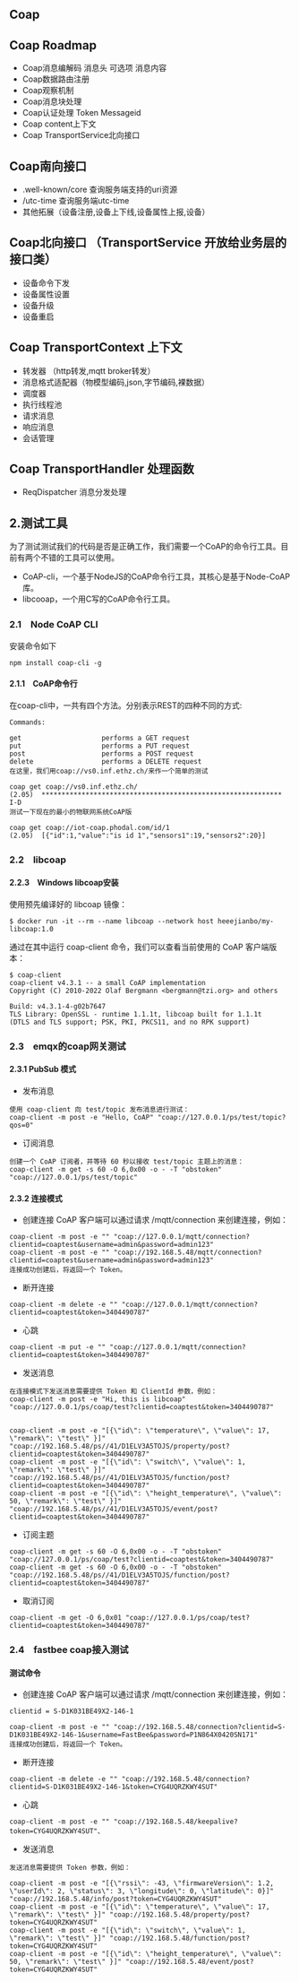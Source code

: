 ## Coap


## Coap Roadmap
- Coap消息编解码 消息头 可选项 消息内容
- Coap数据路由注册
- Coap观察机制
- Coap消息块处理
- Coap认证处理 Token Messageid
- Coap content上下文
- Coap TransportService北向接口

## Coap南向接口
- .well-known/core 查询服务端支持的uri资源
- /utc-time 查询服务端utc-time
- 其他拓展（设备注册,设备上下线,设备属性上报,设备）

## Coap北向接口 （TransportService 开放给业务层的接口类）
- 设备命令下发
- 设备属性设置
- 设备升级
- 设备重启

## Coap TransportContext 上下文
- 转发器 （http转发,mqtt broker转发）
- 消息格式适配器（物模型编码,json,字节编码,裸数据）
- 调度器
- 执行线程池
- 请求消息
- 响应消息
- 会话管理

## Coap TransportHandler 处理函数
- ReqDispatcher 消息分发处理

## 2.测试工具
为了测试测试我们的代码是否是正确工作，我们需要一个CoAP的命令行工具。目前有两个不错的工具可以使用。

- CoAP-cli，一个基于NodeJS的CoAP命令行工具，其核心是基于Node-CoAP库。
- libcooap，一个用C写的CoAP命令行工具。

### 2.1　Node CoAP CLI
  安装命令如下
```
npm install coap-cli -g
```
#### 2.1.1　CoAP命令行
在coap-cli中，一共有四个方法。分别表示REST的四种不同的方式:
```
Commands:

get                    performs a GET request
put                    performs a PUT request
post                   performs a POST request
delete                 performs a DELETE request
在这里，我们用coap://vs0.inf.ethz.ch/来作一个简单的测试

coap get coap://vs0.inf.ethz.ch/
(2.05)  ************************************************************
I-D
测试一下现在的最小的物联网系统CoAP版

coap get coap://iot-coap.phodal.com/id/1
(2.05)  [{"id":1,"value":"is id 1","sensors1":19,"sensors2":20}]
```
### 2.2　libcoap

#### 2.2.3　Windows libcoap安装
使用预先编译好的 libcoap 镜像：
```
$ docker run -it --rm --name libcoap --network host heeejianbo/my-libcoap:1.0
```
通过在其中运行 coap-client 命令，我们可以查看当前使用的 CoAP 客户端版本：
```
$ coap-client
coap-client v4.3.1 -- a small CoAP implementation
Copyright (C) 2010-2022 Olaf Bergmann <bergmann@tzi.org> and others

Build: v4.3.1-4-g02b7647
TLS Library: OpenSSL - runtime 1.1.1t, libcoap built for 1.1.1t
(DTLS and TLS support; PSK, PKI, PKCS11, and no RPK support)
```
### 2.3　emqx的coap网关测试
#### 2.3.1 PubSub 模式
- 发布消息
```
使用 coap-client 向 test/topic 发布消息进行测试：
coap-client -m post -e "Hello, CoAP" "coap://127.0.0.1/ps/test/topic?qos=0"
```

- 订阅消息
```
创建一个 CoAP 订阅者，并等待 60 秒以接收 test/topic 主题上的消息：
coap-client -m get -s 60 -O 6,0x00 -o - -T "obstoken" "coap://127.0.0.1/ps/test/topic"
```

#### 2.3.2 连接模式
- 创建连接
CoAP 客户端可以通过请求 /mqtt/connection 来创建连接，例如：
```
coap-client -m post -e "" "coap://127.0.0.1/mqtt/connection?clientid=coaptest&username=admin&password=admin123"
coap-client -m post -e "" "coap://192.168.5.48/mqtt/connection?clientid=coaptest&username=admin&password=admin123"
连接成功创建后，将返回一个 Token。
```
- 断开连接
```
coap-client -m delete -e "" "coap://127.0.0.1/mqtt/connection?clientid=coaptest&token=3404490787"
```

- 心跳
```
coap-client -m put -e "" "coap://127.0.0.1/mqtt/connection?clientid=coaptest&token=3404490787"
```

- 发送消息
```
在连接模式下发送消息需要提供 Token 和 ClientId 参数，例如：
coap-client -m post -e "Hi, this is libcoap" "coap://127.0.0.1/ps/coap/test?clientid=coaptest&token=3404490787"


coap-client -m post -e "[{\"id\": \"temperature\", \"value\": 17, \"remark\": \"test\" }]" "coap://192.168.5.48/ps//41/D1ELV3A5TOJS/property/post?clientid=coaptest&token=3404490787"
coap-client -m post -e "[{\"id\": \"switch\", \"value\": 1, \"remark\": \"test\" }]" "coap://192.168.5.48/ps//41/D1ELV3A5TOJS/function/post?clientid=coaptest&token=3404490787"
coap-client -m post -e "[{\"id\": \"height_temperature\", \"value\": 50, \"remark\": \"test\" }]" "coap://192.168.5.48/ps//41/D1ELV3A5TOJS/event/post?clientid=coaptest&token=3404490787"

```

- 订阅主题
```
coap-client -m get -s 60 -O 6,0x00 -o - -T "obstoken" "coap://127.0.0.1/ps/coap/test?clientid=coaptest&token=3404490787"
coap-client -m get -s 60 -O 6,0x00 -o - -T "obstoken" "coap://192.168.5.48/ps//41/D1ELV3A5TOJS/function/post?clientid=coaptest&token=3404490787"
```

- 取消订阅
```
coap-client -m get -O 6,0x01 "coap://127.0.0.1/ps/coap/test?clientid=coaptest&token=3404490787"
```


### 2.4　fastbee coap接入测试

#### 测试命令
- 创建连接
  CoAP 客户端可以通过请求 /mqtt/connection 来创建连接，例如：
```
clientid = S-D1K031BE49X2-146-1

coap-client -m post -e "" "coap://192.168.5.48/connection?clientid=S-D1K031BE49X2-146-1&username=FastBee&password=P1N864X0420SN171"
连接成功创建后，将返回一个 Token。
```
- 断开连接
```
coap-client -m delete -e "" "coap://192.168.5.48/connection?clientid=S-D1K031BE49X2-146-1&token=CYG4UQRZKWY4SUT"
```

- 心跳
```
coap-client -m post -e "" "coap://192.168.5.48/keepalive?token=CYG4UQRZKWY4SUT"、
```

- 发送消息
```
发送消息需要提供 Token 参数，例如：

coap-client -m post -e "[{\"rssi\": -43, \"firmwareVersion\": 1.2, \"userId\": 2, \"status\": 3, \"longitude\": 0, \"latitude\": 0}]" "coap://192.168.5.48/info/post?token=CYG4UQRZKWY4SUT"
coap-client -m post -e "[{\"id\": \"temperature\", \"value\": 17, \"remark\": \"test\" }]" "coap://192.168.5.48/property/post?token=CYG4UQRZKWY4SUT"
coap-client -m post -e "[{\"id\": \"switch\", \"value\": 1, \"remark\": \"test\" }]" "coap://192.168.5.48/function/post?token=CYG4UQRZKWY4SUT"
coap-client -m post -e "[{\"id\": \"height_temperature\", \"value\": 50, \"remark\": \"test\" }]" "coap://192.168.5.48/event/post?token=CYG4UQRZKWY4SUT"

